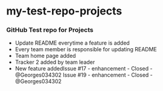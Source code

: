 # my-test-repo-projects
### GitHub Test repo for Projects
* Update README everytime a feature is added
* Every team member is responsible for updating README
* Team home page added
* Tracker 2 added by team leader
* New feature addedIssue #17 - enhancement - Closed - @Georges034302
Issue #19 - enhancement - Closed - @Georges034302
